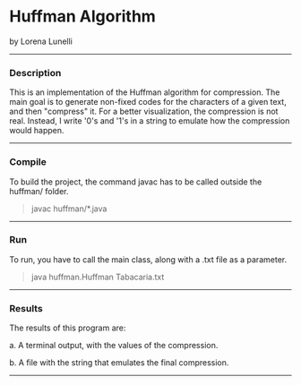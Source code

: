 # Huffman Algorithm
by Lorena Lunelli
___

<h3> Description </h3>

This is an implementation of the Huffman algorithm for compression.
The main goal is to generate non-fixed codes for the characters of a given text, and then "compress" it.
For a better visualization, the compression is not real. Instead, I write '0's and '1's in a string to emulate how the compression would happen.
___

<h3> Compile</h3>

To build the project, the command javac has to be called outside the huffman/ folder.

> javac huffman/*.java
___

<h3> Run</h3>

To run, you have to call the main class, along with a .txt file as a parameter.

> java huffman.Huffman Tabacaria.txt
___

<h3> Results</h3>

The results of this program are:

a. A terminal output, with the values of the compression.
	
b. A file with the string that emulates the final compression.
___
